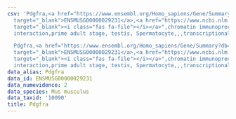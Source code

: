 ```yaml
---
csv: 'Pdgfra,<a href="https://www.ensembl.org/Homo_sapiens/Gene/Summary?db=core;g=ENSMUSG00000029231"
  target="_blank">ENSMUSG00000029231</a>,<a href="https://www.ncbi.nlm.nih.gov/pubmed/25450459"
  target="_blank"><i class="fas fa-file"></i></a>",chromatin immunoprecipitation assay,direct
  interaction,prime adult stage, testis, Spermatocyte,,,transcriptional regulation,

  Pdgfra,<a href="https://www.ensembl.org/Homo_sapiens/Gene/Summary?db=core;g=ENSMUSG00000029231"
  target="_blank">ENSMUSG00000029231</a>,<a href="https://www.ncbi.nlm.nih.gov/pubmed/25450459"
  target="_blank"><i class="fas fa-file"></i></a>",chromatin immunoprecipitation assay,direct
  interaction,prime adult stage, testis, Spermatocyte,,,transcriptional regulation,'
data_alias: Pdgfra
data_id: ENSMUSG00000029231
data_numevidence: 2
data_species: Mus musculus
data_taxid: '10090'
title: Pdgfra
---
```

